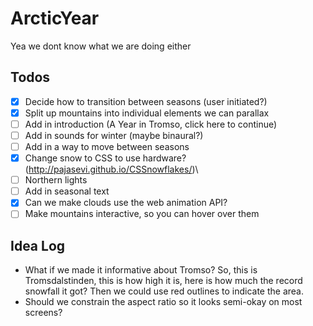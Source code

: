 # ArcticYear


Yea we dont know what we are doing either


## Todos
- [x] Decide how to transition between seasons (user initiated?)
- [x] Split up mountains into individual elements we can parallax
- [ ] Add in introduction (A Year in Tromso, click here to continue)
- [ ] Add in sounds for winter (maybe binaural?)
- [ ] Add in a way to move between seasons
- [x] Change snow to CSS to use hardware? (http://pajasevi.github.io/CSSnowflakes/)\
- [ ] Northern lights
- [ ] Add in seasonal text
- [x] Can we make clouds use the web animation API?
- [ ] Make mountains interactive, so you can hover over them

## Idea Log
- What if we made it informative about Tromso? So, this is Tromsdalstinden, this is how high it is, here is how much the record snowfall it got? Then we could use red outlines to indicate the area.
- Should we constrain the aspect ratio so it looks semi-okay on most screens?
